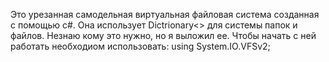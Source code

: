 Это урезанная самодельная виртуальная файловая система созданная с помощью c#. Она использует Dictrionary<> для системы папок и файлов. 
Незнаю кому это нужно, но я выложил ее. Чтобы начать с ней работать необходиом использовать: using System.IO.VFSv2;
